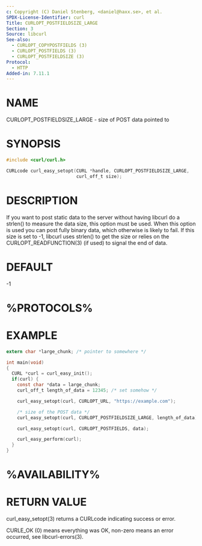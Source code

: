 ```yaml
---
c: Copyright (C) Daniel Stenberg, <daniel@haxx.se>, et al.
SPDX-License-Identifier: curl
Title: CURLOPT_POSTFIELDSIZE_LARGE
Section: 3
Source: libcurl
See-also:
  - CURLOPT_COPYPOSTFIELDS (3)
  - CURLOPT_POSTFIELDS (3)
  - CURLOPT_POSTFIELDSIZE (3)
Protocol:
  - HTTP
Added-in: 7.11.1
---
```


# NAME

CURLOPT_POSTFIELDSIZE_LARGE - size of POST data pointed to

# SYNOPSIS

~~~c
#include <curl/curl.h>

CURLcode curl_easy_setopt(CURL *handle, CURLOPT_POSTFIELDSIZE_LARGE,
                          curl_off_t size);
~~~

# DESCRIPTION

If you want to post static data to the server without having libcurl do a
strlen() to measure the data size, this option must be used. When this option
is used you can post fully binary data, which otherwise is likely to fail. If
this size is set to -1, libcurl uses strlen() to get the size or relies on the
CURLOPT_READFUNCTION(3) (if used) to signal the end of data.

# DEFAULT

-1

# %PROTOCOLS%

# EXAMPLE

~~~c
extern char *large_chunk; /* pointer to somewhere */

int main(void)
{
  CURL *curl = curl_easy_init();
  if(curl) {
    const char *data = large_chunk;
    curl_off_t length_of_data = 12345; /* set somehow */

    curl_easy_setopt(curl, CURLOPT_URL, "https://example.com");

    /* size of the POST data */
    curl_easy_setopt(curl, CURLOPT_POSTFIELDSIZE_LARGE, length_of_data);

    curl_easy_setopt(curl, CURLOPT_POSTFIELDS, data);

    curl_easy_perform(curl);
  }
}
~~~

# %AVAILABILITY%

# RETURN VALUE

curl_easy_setopt(3) returns a CURLcode indicating success or error.

CURLE_OK (0) means everything was OK, non-zero means an error occurred, see
libcurl-errors(3).
